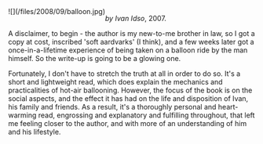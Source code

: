 <!--
.. title: Balloon Therapy
.. slug: balloon-therapy
.. date: 2008-09-03 21:44:50-05:00
.. tags: media,books,non-fiction,mental-health
.. type: text
-->

<span style="float: left">
![](/files/2008/09/balloon.jpg)
</span>

*by Ivan Idso*, 2007.

A disclaimer, to begin - the author is my new-to-me brother in law, so I
got a copy at cost, inscribed 'soft aardvarks' (I think), and a few
weeks later got a once-in-a-lifetime experience of being taken on a
balloon ride by the man himself. So the write-up is going to be a
glowing one.

Fortunately, I don't have to stretch the truth at all in order to do so.
It's a short and lightweight read, which does explain the mechanics and
practicalities of hot-air ballooning. However, the focus of the book is
on the social aspects, and the effect it has had on the life and
disposition of Ivan, his family and friends. As a result, it's a
thoroughly personal and heart-warming read, engrossing and explanatory
and fulfilling throughout, that left me feeling closer to the author,
and with more of an understanding of him and his lifestyle.

<br style="clear: both" />
